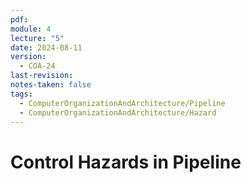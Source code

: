 ```yaml
---
pdf: 
module: 4
lecture: "5"
date: 2024-08-11
version:
  - COA-24
last-revision: 
notes-taken: false
tags:
  - ComputerOrganizationAndArchitecture/Pipeline
  - ComputerOrganizationAndArchitecture/Hazard
---
```

# Control Hazards in Pipeline





